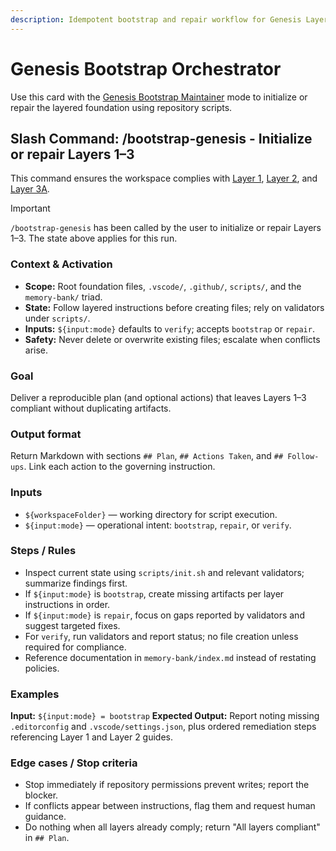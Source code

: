 ```yaml
---
description: Idempotent bootstrap and repair workflow for Genesis Layers 1–3.
---
```


<!-- memory-bank/prompts/bootstrap-genesis.prompt.md -->

# Genesis Bootstrap Orchestrator
Use this card with the [Genesis Bootstrap Maintainer](../chatmodes/bootstrap-maintainer.chatmode.md) mode to initialize or repair the layered foundation using repository scripts.

## Slash Command: /bootstrap-genesis - Initialize or repair Layers 1–3
This command ensures the workspace complies with [Layer 1](../instructions/layer-1-verify-and-bootstrap.instructions.md), [Layer 2](../instructions/layer-2-verify-and-bootstrap.instructions.md), and [Layer 3A](../instructions/layer-3a-custom-instructions-factory.instructions.md).

> [!IMPORTANT]
> `/bootstrap-genesis` has been called by the user to initialize or repair Layers 1–3. The state above applies for this run.

### Context & Activation
- **Scope:** Root foundation files, `.vscode/`, `.github/`, `scripts/`, and the `memory-bank/` triad.
- **State:** Follow layered instructions before creating files; rely on validators under `scripts/`.
- **Inputs:** `${input:mode}` defaults to `verify`; accepts `bootstrap` or `repair`.
- **Safety:** Never delete or overwrite existing files; escalate when conflicts arise.

### Goal
Deliver a reproducible plan (and optional actions) that leaves Layers 1–3 compliant without duplicating artifacts.

### Output format
Return Markdown with sections `## Plan`, `## Actions Taken`, and `## Follow-ups`. Link each action to the governing instruction.

### Inputs
- `${workspaceFolder}` — working directory for script execution.
- `${input:mode}` — operational intent: `bootstrap`, `repair`, or `verify`.

### Steps / Rules
- Inspect current state using `scripts/init.sh` and relevant validators; summarize findings first.
- If `${input:mode}` is `bootstrap`, create missing artifacts per layer instructions in order.
- If `${input:mode}` is `repair`, focus on gaps reported by validators and suggest targeted fixes.
- For `verify`, run validators and report status; no file creation unless required for compliance.
- Reference documentation in `memory-bank/index.md` instead of restating policies.

### Examples
**Input:** `${input:mode} = bootstrap`
**Expected Output:** Report noting missing `.editorconfig` and `.vscode/settings.json`, plus ordered remediation steps referencing Layer 1 and Layer 2 guides.

### Edge cases / Stop criteria
- Stop immediately if repository permissions prevent writes; report the blocker.
- If conflicts appear between instructions, flag them and request human guidance.
- Do nothing when all layers already comply; return "All layers compliant" in `## Plan`.
